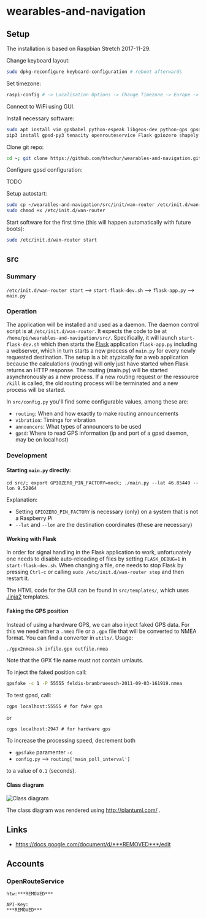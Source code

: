 # wearables-and-navigation

## Setup

The installation is based on Raspbian Stretch 2017-11-29.

Change keyboard layout:

```bash
sudo dpkg-reconfigure keyboard-configuration # reboot afterwards
```

Set timezone:

```bash
raspi-config # -> Localisation Options -> Change Timezone -> Europe -> Zurich
```

Connect to WiFi using GUI.

Install necessary software:

```bash
sudo apt install vim gpsbabel python-espeak libgeos-dev python-gps gpsd-clients colordiff
pip3 install gpsd-py3 tenacity openrouteservice Flask gpiozero shapely pyproj pyttsx3
```

Clone git repo:

```bash
cd ~; git clone https://github.com/htwchur/wearables-and-navigation.git
```

Configure gpsd configuration:

TODO

Setup autostart:

```bash
sudo cp ~/wearables-and-navigation/src/init/wan-router /etc/init.d/wan-router
sudo chmod +x /etc/init.d/wan-router
```

Start software for the first time (this will happen automatically with future boots):

```bash
sudo /etc/init.d/wan-router start
```


## src

### Summary

`/etc/init.d/wan-router start` --> `start-flask-dev.sh` --> `flask-app.py` --> `main.py`

### Operation

The application will be installed and used as a daemon. The daemon control script is at `/etc/init.d/wan-router`. It expects the code to be at `/home/pi/wearables-and-navigation/src/`. Specifically, it will launch `start-flask-dev.sh` which then starts the [Flask](https://de.wikipedia.org/wiki/Flask) application `flask-app.py` including a webserver, which in turn starts a new process of `main.py` for every newly requested destination. The setup is a bit atypically for a web application because the calculations (routing) will only just have started when Flask returns an HTTP response. The routing (main.py) will be started asynchronously as a new process. If a new routing request or the ressource `/kill` is called, the old routing process will be terminated and a new process will be started.

In `src/config.py` you'll find some configurable values, among these are:

- `routing`: When and how exactly to make routing announcements
- `vibration`: Timings for vibration
- `announcers`: What types of announcers to be used
- `gpsd`: Where to read GPS information (ip and port of a gpsd daemon, may be on localhost)


### Development

#### Starting `main.py` directly:

    cd src/; export GPIOZERO_PIN_FACTORY=mock; ./main.py --lat 46.85449 --lon 9.52864

Explanation:

- Setting `GPIOZERO_PIN_FACTORY` is necessary (only) on a system that is not a Raspberry Pi
- `--lat` and `--lon` are the destination coordinates (these are necessary)

#### Working with Flask

In order for signal handling in the Flask application to work, unfortunately one needs to disable auto-reloading of files by setting `FLASK_DEBUG=1` in `start-flask-dev.sh`. When changing a file, one needs to stop Flask by pressing `Ctrl-c` or calling `sudo /etc/init.d/wan-router stop` and then restart it.

The HTML code for the GUI can be found in `src/templates/`, which uses [Jinja2](http://jinja.pocoo.org/docs) templates.

#### Faking the GPS position

Instead of using a hardware GPS, we can also inject faked GPS data. For this we need either a `.nmea` file or a `.gpx` file that will be converted to NMEA format. You can find a converter in `utils/`. Usage:

```bash
./gpx2nmea.sh infile.gpx outfile.nmea
```

Note that the GPX file name must not contain umlauts.

To inject the faked position call:

```bash
gpsfake -c 1 -P 55555 feldis-brambrueesch-2011-09-03-161919.nmea
```

To test gpsd, call:

    cgps localhost:55555 # for fake gps

or

    cgps localhost:2947 # for hardware gps

To increase the processing speed, decrement both

- `gpsfake` paramenter `-c`
- `config.py` --> `routing['main_poll_interval']`

to a value of `0.1` (seconds).


#### Class diagram

![Class diagram](https://raw.githubusercontent.com/htwchur/wearables-and-navigation/master/doc/klassendiagramm.png?token=AEgeBcwyK-BGEYOd-_7Hbdl9AD3iPqvnks5bENfjwA%3D%3D "Class diagram")

The class diagram was rendered using http://plantuml.com/ .

## Links

- https://docs.google.com/document/d/***REMOVED***/edit


## Accounts

### OpenRouteService

```
htw:***REMOVED***

API-Key:
***REMOVED***
```


